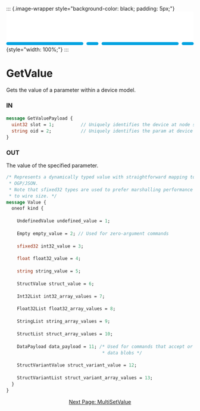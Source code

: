 ::: {.image-wrapper style="background-color: black; padding: 5px;"}
![Catena Logo](images/Catena%20Logo_PMS2191%20&%20White.png){style="width: 100%;"}
:::

# GetValue
Gets the value of a parameter within a device model.

### IN
```proto
message GetValuePayload {
  uint32 slot = 1;          // Uniquely identifies the device at node scope.
  string oid = 2;           // Uniquely identifies the param at device scope
}
```

### OUT
The value of the specified parameter.

``` proto
/* Represents a dynamically typed value with straightforward mapping to
 * OGP/JSON.
 * Note that sfixed32 types are used to prefer marshalling performance
 * to wire size. */
message Value {
  oneof kind {

    UndefinedValue undefined_value = 1;

    Empty empty_value = 2; // Used for zero-argument commands

    sfixed32 int32_value = 3;

    float float32_value = 4;

    string string_value = 5;

    StructValue struct_value = 6;

    Int32List int32_array_values = 7;

    Float32List float32_array_values = 8;

    StringList string_array_values = 9;

    StructList struct_array_values = 10;

    DataPayload data_payload = 11; /* Used for commands that accept or return
                                    * data blobs */

    StructVariantValue struct_variant_value = 12;

    StructVariantList struct_variant_array_values = 13;
  }
}
```

<div style="text-align: center">

[Next Page: MultiSetValue](MultiSetValue.html)

</div>